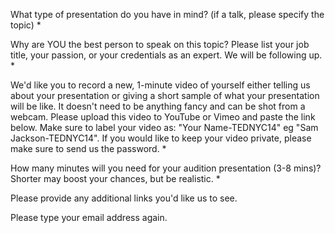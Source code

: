 What type of presentation do you have in mind? (if a talk, please specify the topic) *
 
Why are YOU the best person to speak on this topic? Please list your job title, your passion, or your credentials as an expert. We will be following up. *
 
We'd like you to record a new, 1-minute video of yourself either telling us about your presentation or giving a short sample of what your presentation will be like. It doesn't need to be anything fancy and can be shot from a webcam. Please upload this video to YouTube or Vimeo and paste the link below. Make sure to label your video as: "Your Name-TEDNYC14" eg "Sam Jackson-TEDNYC14". If you would like to keep your video private, please make sure to send us the password. *
 
How many minutes will you need for your audition presentation (3-8 mins)? Shorter may boost your chances, but be realistic. *
 
Please provide any additional links you'd like us to see.
 
Please type your email address again. 

